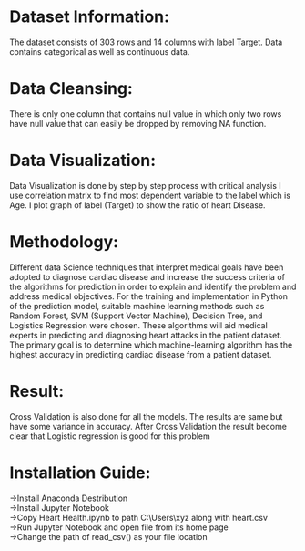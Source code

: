 # Dataset Information:
The dataset consists of 303 rows and 14 columns with label Target. Data contains categorical as well as continuous data.
# Data Cleansing: 
There is only one column that contains null value in which only two rows have null value that can easily be dropped by removing NA function.
# Data Visualization:
Data Visualization is done by step by step process with critical analysis I use correlation matrix to find most dependent variable to the label which is Age. I plot graph of label (Target) to show the ratio of heart Disease.
# Methodology: 
Different data Science techniques that interpret medical goals have been adopted to diagnose cardiac disease and increase the success criteria of the algorithms for prediction in order to explain and identify the problem and address medical objectives. For the training and implementation in Python of the prediction model, suitable machine learning methods such as Random Forest, SVM (Support Vector Machine), Decision Tree, and Logistics Regression were chosen. These algorithms will aid medical experts in predicting and diagnosing heart attacks in the patient dataset. The primary goal is to determine which machine-learning algorithm has the highest accuracy in predicting cardiac disease from a patient dataset.
# Result:
Cross Validation is also done for all the models. The results are same but have some variance in accuracy. After Cross Validation the result become clear that Logistic regression is good for this problem

# Installation Guide:
->Install Anaconda Destribution <br>
->Install Jupyter Notebook <br>
->Copy Heart Health.ipynb to path C:\Users\xyz along with heart.csv <br>
->Run Jupyter Notebook and open file from its home page <br>
->Change the path of read_csv() as your file location <br>
